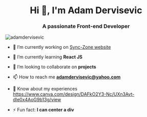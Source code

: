 <h1 align="center">Hi 👋, I'm Adam Dervisevic</h1>
<h3 align="center">A passionate Front-end Developer</h3>

<p align="left"> <img src="https://komarev.com/ghpvc/?username=adamdervisevic&label=Profile%20views&color=0e75b6&style=flat" alt="adamdervisevic" /> </p>

- 🔭 I’m currently working on [Sync-Zone website](https://github.com/admin-sync-zone/sync-zone-website)

- 🌱 I’m currently learning **React JS**

- 👯 I’m looking to collaborate on **projects**

- 📫 How to reach me **adamdervisevic@yahoo.com**

- 📄 Know about my experiences https://www.canva.com/design/DAFkO2Y3-Nc/UXn3Avt-dIe0x4AoG9b13g/view

- ⚡ Fun fact: **I can center a div**
